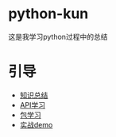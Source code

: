 # python-kun
这是我学习python过程中的总结

# 引导
- [知识总结](./知识总结)
- [API学习](./api)
- [包学习](./src)
- [实战demo](./spider)
